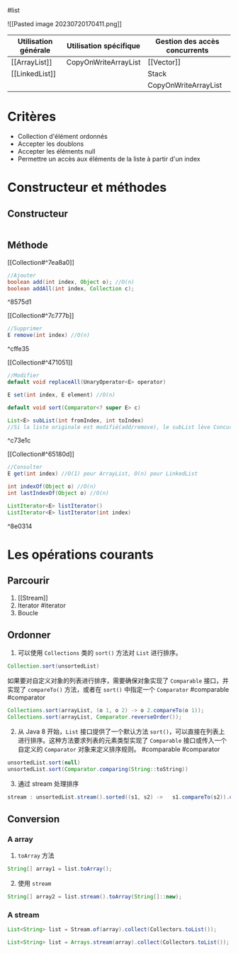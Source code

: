 #list 

![[Pasted image 20230720170411.png]]

| Utilisation générale | Utilisation spécifique | Gestion des accès concurrents |
| -------------------- | ---------------------- | ----------------------------- |
| [[ArrayList]]        | CopyOnWriteArrayList   | [[Vector]]                    |
| [[LinkedList]]       |                        | Stack                         |
|                      |                        | CopyOnWriteArrayList          |

# Critères

- Collection d'élément ordonnés
- Accepter les doublons
- Accepter les éléments null
- Permettre un accès aux éléments de la liste à partir d'un index

# Constructeur et méthodes

## Constructeur

```java

```

## Méthode

[[Collection#^7ea8a0]]
```java
//Ajouter
boolean add(int index, Object o); //O(n)
boolean addAll(int index, Collection c);
```

^8575d1

[[Collection#^7c777b]]
```java
//Supprimer
E remove(int index) //O(n)
```

^cffe35

[[Collection#^471051]]
```java
//Modifier
default void replaceAll(UnaryOperator<E> operator)

E set(int index, E element) //O(n)

default void sort(Comparator<? super E> c)

List<E> subList(int fromIndex, int toIndex)
//Si la liste originale est modifié(add/remove), le subList lève ConcurrentModificationException lors d'une utilisation de la sous liste
```

^c73e1c

[[Collection#^65180d]]
```java
//Consulter
E get(int index) //O(1) pour ArrayList, O(n) pour LinkedList

int indexOf(Object o) //O(n)
int lastIndexOf(Object o) //O(n)

ListIterator<E> listIterator()
ListIterator<E> listIterator(int index)
```

^8e0314

# Les opérations courants

## Parcourir

1. [[Stream]] 
2. Iterator #iterator
3. Boucle

## Ordonner

1. 可以使用 `Collections` 类的 `sort()` 方法对 `List` 进行排序。

```java
Collection.sort(unsortedList)
```

如果要对自定义对象的列表进行排序，需要确保对象实现了 `Comparable` 接口，并实现了 `compareTo()` 方法，或者在 `sort()` 中指定一个 `Comparator` #comparable #comparator 

``` java
Collections.sort(arrayList, (o 1, o 2) -> o 2.compareTo(o 1));
Collections.sort(arrayList, Comparator.reverseOrder());
```

2. 从 Java 8 开始，`List` 接口提供了一个默认方法 `sort()`，可以直接在列表上进行排序。这种方法要求列表的元素类型实现了 `Comparable` 接口或传入一个自定义的 `Comparator` 对象来定义排序规则。 #comparable #comparator 

```java
unsortedList.sort(null)
unsortedList.sort(Comparator.comparing(String::toString))
```

3. 通过 stream 处理排序

``` java
stream : unsortedList.stream().sorted((s1, s2) -> 	s1.compareTo(s2)).collect(Collectors.toList())
```

## Conversion

### A array

1. `toArray` 方法

```Java
String[] array1 = list.toArray();
```

2. 使用 `stream`

```Java
String[] array2 = list.stream().toArray(String[]::new);
```

### A stream

```java
List<String> list = Stream.of(array).collect(Collectors.toList()); 

List<String> list = Arrays.stream(array).collect(Collectors.toList()); 
```
